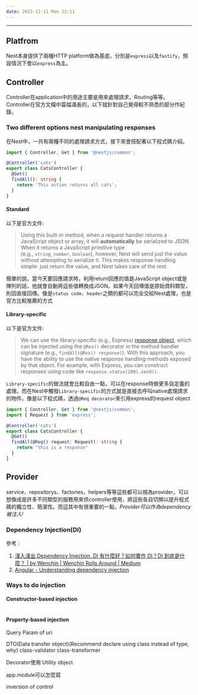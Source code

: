 ```yaml
---
date: 2023-12-11 Mon 23:11
---
```

---

## Platfrom
Nest本身提供了兩種HTTP platform做為基底，分別是`express`以及`fastify`，預設情況下會以`express`為主。

## Controller

Controller在application中的用途主要是用來處理請求，Routing等等。Controller在官方文檔中篇幅滿長的，以下就針對自己覺得較不熟悉的部分作紀錄。

### Two different options nest manipulating responses

在Nest中，一共有兩種不同的處理請求方式，接下來會搭配著以下程式碼介紹。
```typescript
import { Controller, Get } from '@nestjs/common';

@Controller('cats')
export class CatsController {
  @Get()
  findAll(): string {
    return 'This action returns all cats';
  }
}

```
#### Standard
以下是官方文件:
>Using this built-in method, when a request handler returns a JavaScript object or array, it will **automatically** be serialized to JSON. When it returns a JavaScript primitive type (e.g., `string`, `number`, `boolean`), however, Nest will send just the value without attempting to serialize it. This makes response handling simple: just return the value, and Nest takes care of the rest.

簡單的說，當今天要回應請求時，利用return回應的值是JavaScript object或是陣列的話，他就會自動將這些值轉換成JSON。如果今天回傳值是原始資料類型，則回直接回傳。像是`status code`、`header`之類的都可以完全交給Nest處理，也是官方比較推薦的方式
#### Library-specific
以下是官方文件:
>We can use the library-specific (e.g., Express) [response object](https://expressjs.com/en/api.html#res), which can be injected using the `@Res()` decorator in the method handler signature (e.g., `findAll(@Res() response)`). With this approach, you have the ability to use the native response handling methods exposed by that object. For example, with Express, you can construct responses using code like `response.status(200).send()`.

`Library-specific`的做法就會比較自由一點，可以在response時做更多自定義的處理。而在Nest中觸發`Library-specific`的方式就是直接去呼叫native處理請求的物件。像是以下程式碼，透過`@Req decorator`來引用express的request object
```ts
import { Controller, Get } from '@nestjs/common';
import { Request } from 'express';

@Controller('cats')
export class CatsController {
  @Get()
  findAll(@Req() request: Request): string {
    return "this is a response"
  }
}
```

## Provider

service、repositorys、factories，helpers等等這些都可以視為provider，可以想像成是許多不同類型的服務用來供controller使用，將這些各自切開以提升程式碼的獨立性、簡潔性。而這其中有很重要的一點，*Provider可以作為dependency被注入!*

### Dependency Injection(DI)
參考 :
1. [淺入淺出 Dependency Injection. DI 有什麼好？如何實作 DI？DI 到底是什麼？ | by Wenchin | Wenchin Rolls Around | Medium](https://medium.com/wenchin-rolls-around/%E6%B7%BA%E5%85%A5%E6%B7%BA%E5%87%BA-dependency-injection-ea672ba033ca)
2. [Angular - Understanding dependency injection](https://angular.io/guide/dependency-injection)


### Ways to do injection

#### Constructor-based injection
```

```

#### Property-based injection


Query Param of uri

DTO(Data transfer object)(Recommend declare using class instead of type, why)
	class-validator
	class-transformer


Decorator使用
Utility object

app.module可以怎麼寫

inversion of control 
